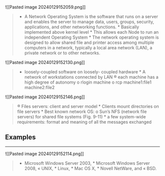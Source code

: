 ![[Pasted image 20240129152059.png]]
> * A Network Operating System is the software that runs on a server and enables the server to manage data, users, groups, security, applications, and other networking functions. * Basically implemented above kernel level * This allows each Node to run an independent Operating System * The network operating system is designed to allow shared file and printer access among multiple computers in a network, typically a local area network (LAN), a private network or to other networks.

![[Pasted image 20240129152130.png]]
> * loosely-coupled software on loosely- coupled hardware * A network of workstations connected by LAN ® each machine has a high degree of autonomy o rlogin machine o rcp machine1:file1 machine2:file2

![[Pasted image 20240129152146.png]]
> ® Files servers: client and server model * Clients mount directories on file servers * Best known network OS: o Sun’s NFS (network file servers) for shared file systems (Fig. 9-11) * a few system-wide requirements: format and meaning of all the messages exchanged

## Examples
---
![[Pasted image 20240129152114.png]]
> * Microsoft Windows Server 2003, * Microsoft Windows Server 2008, « UNIX, * Linux, * Mac OS X, * Novell NetWare, and « BSD.